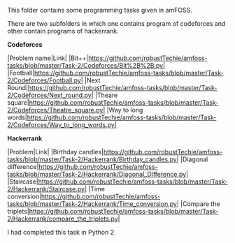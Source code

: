 This folder contains some programming tasks given in amFOSS.

There are two subfolders in which one contains program of codeforces and other contain programs of hackerrank.

**Codeforces**


|Problem name|Link|
|Bit++|https://github.com/robustTechie/amfoss-tasks/blob/master/Task-2/Codeforces/Bit%2B%2B.py|
|Football|https://github.com/robustTechie/amfoss-tasks/blob/master/Task-2/Codeforces/Football.py|
|Next Round|https://github.com/robustTechie/amfoss-tasks/blob/master/Task-2/Codeforces/Next_round.py|
|Theare square|https://github.com/robustTechie/amfoss-tasks/blob/master/Task-2/Codeforces/Theatre_square.py|
|Way to long words|https://github.com/robustTechie/amfoss-tasks/blob/master/Task-2/Codeforces/Way_to_long_words.py|

**Hackerrank**


|Problem|Link|
|Birthday candles|https://github.com/robustTechie/amfoss-tasks/blob/master/Task-2/Hackerrank/Birthday_candles.py|
|Diagonal difference|https://github.com/robustTechie/amfoss-tasks/blob/master/Task-2/Hackerrank/Diagonal_Difference.py|
|Staircase|https://github.com/robustTechie/amfoss-tasks/blob/master/Task-2/Hackerrank/Staircase.py|
|Time conversion|https://github.com/robustTechie/amfoss-tasks/blob/master/Task-2/Hackerrank/Time_conversion.py|
|Compare the triplets|https://github.com/robustTechie/amfoss-tasks/blob/master/Task-2/Hackerrank/compare_the_triplets.py|


I had completed this task in Python 2
